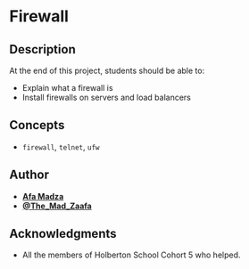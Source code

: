 # Firewall

## Description
At the end of this project, students should be able to:

* Explain what a firewall is
* Install firewalls on servers and load balancers

## Concepts
* ``firewall``, ``telnet``, ``ufw``

## Author

* [**Afa Madza**](https://github.com/AfaMadza)
* [**@The_Mad_Zaafa**](https://twitter.com/The_Mad_Zaafa)

## Acknowledgments
* All the members of Holberton School Cohort 5 who helped.